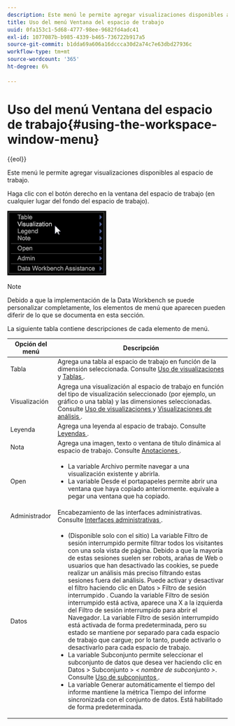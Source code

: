 ```yaml
---
description: Este menú le permite agregar visualizaciones disponibles al espacio de trabajo.
title: Uso del menú Ventana del espacio de trabajo
uuid: 0fa153c1-5d68-4777-98ee-9682fd4adc41
exl-id: 1077087b-b985-4339-b465-736722b917a5
source-git-commit: b1dda69a606a16dccca30d2a74c7e63dbd27936c
workflow-type: tm+mt
source-wordcount: '365'
ht-degree: 6%

---
```


# Uso del menú Ventana del espacio de trabajo{#using-the-workspace-window-menu}

{{eol}}

Este menú le permite agregar visualizaciones disponibles al espacio de trabajo.

Haga clic con el botón derecho en la ventana del espacio de trabajo (en cualquier lugar del fondo del espacio de trabajo).

![](assets/mnu_workspace.png)

>[!NOTE]
>
>Debido a que la implementación de la Data Workbench se puede personalizar completamente, los elementos de menú que aparecen pueden diferir de lo que se documenta en esta sección.

La siguiente tabla contiene descripciones de cada elemento de menú.

<table id="table_00C0D3E6098E473E8D3B66F48FB635B3"> 
 <thead> 
  <tr> 
   <th colname="col1" class="entry"> Opción del menú </th> 
   <th colname="col2" class="entry"> Descripción </th> 
  </tr> 
 </thead>
 <tbody> 
  <tr> 
   <td colname="col1"> Tabla </td> 
   <td colname="col2"> Agrega una tabla al espacio de trabajo en función de la dimensión seleccionada. Consulte <a href="../../../home/c-get-started/c-vis/c-vis.md#concept-f6c7728d5aaa4304bbf2e4dfaed48739"> Uso de visualizaciones</a> y <a href="../../../home/c-get-started/c-analysis-vis/c-tables/c-tables.md#concept-c632cb8ad9724f90ac5c294d52ae667f"> Tablas </a>. </td> 
  </tr> 
  <tr> 
   <td colname="col1"> Visualización </td> 
   <td colname="col2"> Agrega una visualización al espacio de trabajo en función del tipo de visualización seleccionado (por ejemplo, un gráfico o una tabla) y las dimensiones seleccionadas. Consulte <a href="../../../home/c-get-started/c-vis/c-vis.md#concept-f6c7728d5aaa4304bbf2e4dfaed48739"> Uso de visualizaciones </a> y <a href="../../../home/c-get-started/c-analysis-vis/c-analysis-vis.md#concept-cb5b9716d3404b2b888a55b3efec1fa5"> Visualizaciones de análisis </a>. </td> 
  </tr> 
  <tr> 
   <td colname="col1"> Leyenda </td> 
   <td colname="col2"> Agrega una leyenda al espacio de trabajo. Consulte <a href="../../../home/c-get-started/c-analysis-vis/c-legends/c-legends.md#concept-ba7a886967314ee5aa358f5949665494"> Leyendas </a>. </td> 
  </tr> 
  <tr> 
   <td colname="col1"> Nota </td> 
   <td colname="col2"> Agrega una imagen, texto o ventana de título dinámica al espacio de trabajo. Consulte <a href="../../../home/c-get-started/c-analysis-vis/c-annots/c-annots.md#concept-ab80edcbc4204dd78c73630511f75ab0"> Anotaciones </a>. </td> 
  </tr> 
  <tr> 
   <td colname="col1"> Open </td> 
   <td colname="col2"> <p> 
     <ul id="ul_173273B72EE24A52927B59E63F0BF19B"> 
      <li id="li_1EF395A0425047A9981891A0D9D29F07">La variable <span class="wintitle"> Archivo </span> permite navegar a una visualización existente y abrirla. </li> 
      <li id="li_E02E8929B8E247B0A46F6D708C51B1E2">La variable <span class="wintitle"> Desde el portapapeles </span> permite abrir una ventana que haya copiado anteriormente. equivale a pegar una ventana que ha copiado. </li> 
     </ul> </p> </td> 
  </tr> 
  <tr> 
   <td colname="col1"> Administrador </td> 
   <td colname="col2"> Encabezamiento de las interfaces administrativas. Consulte <a href="../../../home/c-get-started/c-admin-intrf/c-admin-intrf.md#concept-855c1a91e1a948969fab592adca15f74"> Interfaces administrativas </a>. </td> 
  </tr> 
  <tr> 
   <td colname="col1"> Datos </td> 
   <td colname="col2"> <p> 
     <ul id="ul_CFAC2CBB10464079A78A9127C25482FF"> 
      <li id="li_78C64D2602674C2D85509422FF055D5C">(Disponible solo con el sitio) La variable <span class="wintitle"> Filtro de sesión interrumpido </span> permite filtrar todos los visitantes con una sola vista de página. Debido a que la mayoría de estas sesiones suelen ser robots, arañas de Web o usuarios que han desactivado las cookies, se puede realizar un análisis más preciso filtrando estas sesiones fuera del análisis. Puede activar y desactivar el filtro haciendo clic en <span class="uicontrol"> Datos </span> &gt; <span class="uicontrol"> Filtro de sesión interrumpido </span>. Cuando la variable <span class="wintitle"> Filtro de sesión interrumpido </span> está activa, aparece una X a la izquierda del <span class="wintitle"> Filtro de sesión interrumpido </span> para abrir el Navegador. La variable <span class="wintitle"> Filtro de sesión interrumpido </span> está activada de forma predeterminada, pero su estado se mantiene por separado para cada espacio de trabajo que cargue; por lo tanto, puede activarlo o desactivarlo para cada espacio de trabajo. </li> 
      <li id="li_DB69A4EAD6964CCEAE59E1B2E9CED394">La variable <span class="wintitle"> Subconjunto </span> permite seleccionar el subconjunto de datos que desea ver haciendo clic en <span class="uicontrol"> Datos </span> &gt; <span class="uicontrol"> Subconjunto </span> &gt; <i>&lt; <span class="uicontrol"> nombre de subconjunto </span>&gt;</i>. Consulte <a href="../../../home/c-get-started/c-vis/c-wk-subsets/c-wk-subsets.md#concept-43809322b6374d5cb2536630a13e943b"> Uso de subconjuntos </a>. </li> 
      <li id="li_1B3C3835F1F94028AA45FC29D04F8CF8">La variable <span class="wintitle"> Generar automáticamente el tiempo del informe </span> mantiene la métrica Tiempo del informe sincronizada con el conjunto de datos. Está habilitado de forma predeterminada. </li> 
     </ul> </p> </td> 
  </tr> 
 </tbody> 
</table>
